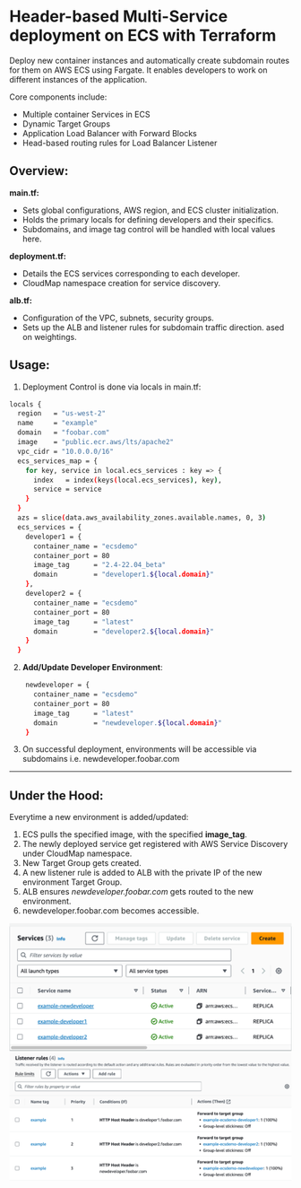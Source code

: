 

# Header-based Multi-Service deployment on ECS with Terraform

Deploy new container instances and automatically create subdomain routes for them on AWS ECS using Fargate. It enables developers to work on different instances of the application. 

Core components include: 
- Multiple container Services in ECS
- Dynamic Target Groups
- Application Load Balancer with Forward Blocks
- Head-based routing rules for Load Balancer Listener

## Overview:

**main.tf:**
- Sets global configurations, AWS region, and ECS cluster initialization.
- Holds the primary locals for defining developers and their specifics.
- Subdomains, and image tag control will be handled with local values here. 

**deployment.tf:**
- Details the ECS services corresponding to each developer.
- CloudMap namespace creation for service discovery.

**alb.tf:**
- Configuration of the VPC, subnets, security groups.
- Sets up the ALB and listener rules for subdomain traffic direction.
ased on weightings.

## Usage:

1. Deployment Control is done via locals in main.tf:
```bash
locals {
  region   = "us-west-2"
  name     = "example"
  domain   = "foobar.com"
  image    = "public.ecr.aws/lts/apache2"
  vpc_cidr = "10.0.0.0/16"
  ecs_services_map = {
    for key, service in local.ecs_services : key => {
      index   = index(keys(local.ecs_services), key),
      service = service
    }
  }
  azs = slice(data.aws_availability_zones.available.names, 0, 3)
  ecs_services = {
    developer1 = {
      container_name = "ecsdemo"
      container_port = 80
      image_tag      = "2.4-22.04_beta"
      domain         = "developer1.${local.domain}"
    },
    developer2 = {
      container_name = "ecsdemo"
      container_port = 80
      image_tag      = "latest"
      domain         = "developer2.${local.domain}"
    }
  }
```

2. **Add/Update Developer Environment**:

```bash   
    newdeveloper = {
      container_name = "ecsdemo"
      container_port = 80
      image_tag      = "latest"
      domain         = "newdeveloper.${local.domain}"
    }
```


3. On successful deployment, environments will be accessible via subdomains i.e. newdeveloper.foobar.com

---

## Under the Hood: 

Everytime a new environment is added/updated: 

1. ECS pulls the specified image, with the specified **image_tag**.
2. The newly deployed service get registered with AWS Service Discovery under CloudMap namespace.
3. New Target Group gets created. 
4. A new listener rule is added to ALB with the private IP of the new environment Target Group. 
5. ALB ensures _newdeveloper.foobar.com_ gets routed to the new environment.
6. newdeveloper.foobar.com becomes accessible.  

![svc1.png](./assets/svc1.png)
![svc2.png](./assets/svc2.png)